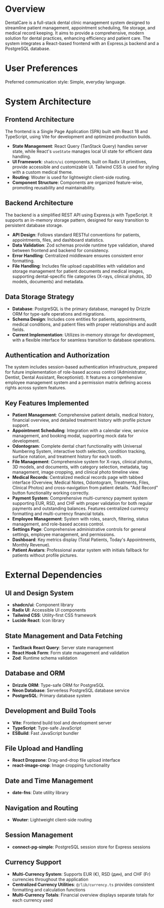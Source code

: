 # Overview

DentalCare is a full-stack dental clinic management system designed to streamline patient management, appointment scheduling, file storage, and medical record keeping. It aims to provide a comprehensive, modern solution for dental practices, enhancing efficiency and patient care. The system integrates a React-based frontend with an Express.js backend and a PostgreSQL database.

# User Preferences

Preferred communication style: Simple, everyday language.

# System Architecture

## Frontend Architecture

The frontend is a Single Page Application (SPA) built with React 18 and TypeScript, using Vite for development and optimized production builds.
- **State Management**: React Query (TanStack Query) handles server state, while React's `useState` manages local UI state for efficient data handling.
- **UI Framework**: `shadcn/ui` components, built on Radix UI primitives, provide accessible and customizable UI. Tailwind CSS is used for styling with a custom medical theme.
- **Routing**: Wouter is used for lightweight client-side routing.
- **Component Structure**: Components are organized feature-wise, promoting reusability and maintainability.

## Backend Architecture

The backend is a simplified REST API using Express.js with TypeScript. It supports an in-memory storage pattern, designed for easy transition to persistent database storage.
- **API Design**: Follows standard RESTful conventions for patients, appointments, files, and dashboard statistics.
- **Data Validation**: Zod schemas provide runtime type validation, shared between frontend and backend for consistency.
- **Error Handling**: Centralized middleware ensures consistent error formatting.
- **File Handling**: Includes file upload capabilities with validation and storage management for patient documents and medical images, supporting dental-specific file categories (X-rays, clinical photos, 3D models, documents) and metadata.

## Data Storage Strategy

- **Database**: PostgreSQL is the primary database, managed by Drizzle ORM for type-safe operations and migrations.
- **Schema Design**: Includes core entities for patients, appointments, medical conditions, and patient files with proper relationships and audit fields.
- **Current Implementation**: Utilizes in-memory storage for development, with a flexible interface for seamless transition to database operations.

## Authentication and Authorization

The system includes session-based authentication infrastructure, prepared for future implementation of role-based access control (Administrator, Dentist, Dental Assistant, Receptionist). It features a comprehensive employee management system and a permission matrix defining access rights across system features.

## Key Features Implemented

- **Patient Management**: Comprehensive patient details, medical history, financial overview, and detailed treatment history with profile picture support.
- **Appointment Scheduling**: Integration with a calendar view, service management, and booking modal, supporting mock data for development.
- **Odontogram**: Complete dental chart functionality with Universal Numbering System, interactive tooth selection, condition tracking, surface notation, and treatment history for each tooth.
- **File Management**: Comprehensive system for X-rays, clinical photos, 3D models, and documents, with category selection, metadata, tag management, image cropping, and clinical photo timeline view.
- **Medical Records**: Centralized medical records page with tabbed interface (Overview, Medical Notes, Odontogram, Treatments, Files, Clinical Photos) and cross-navigation from patient details. "Add Record" button functionality working correctly.
- **Payment System**: Comprehensive multi-currency payment system supporting EUR, RSD, and CHF with proper validation for both regular payments and outstanding balances. Features centralized currency formatting and multi-currency financial totals.
- **Employee Management**: System with roles, search, filtering, status management, and role-based access control.
- **Settings Page**: Comprehensive administrative controls for general settings, employee management, and permissions.
- **Dashboard**: Key metrics display (Total Patients, Today's Appointments, Monthly Revenue).
- **Patient Avatars**: Professional avatar system with initials fallback for patients without profile pictures.

# External Dependencies

## UI and Design System
- **shadcn/ui**: Component library
- **Radix UI**: Accessible UI components
- **Tailwind CSS**: Utility-first CSS framework
- **Lucide React**: Icon library

## State Management and Data Fetching
- **TanStack React Query**: Server state management
- **React Hook Form**: Form state management and validation
- **Zod**: Runtime schema validation

## Database and ORM
- **Drizzle ORM**: Type-safe ORM for PostgreSQL
- **Neon Database**: Serverless PostgreSQL database service
- **PostgreSQL**: Primary database system

## Development and Build Tools
- **Vite**: Frontend build tool and development server
- **TypeScript**: Type-safe JavaScript
- **ESBuild**: Fast JavaScript bundler

## File Upload and Handling
- **React Dropzone**: Drag-and-drop file upload interface
- **react-image-crop**: Image cropping functionality

## Date and Time Management
- **date-fns**: Date utility library

## Navigation and Routing
- **Wouter**: Lightweight client-side routing

## Session Management
- **connect-pg-simple**: PostgreSQL session store for Express sessions

## Currency Support
- **Multi-Currency System**: Supports EUR (€), RSD (дин), and CHF (Fr) currencies throughout the application
- **Centralized Currency Utilities**: `@/lib/currency.ts` provides consistent formatting and calculation functions
- **Multi-Currency Totals**: Financial overview displays separate totals for each currency used